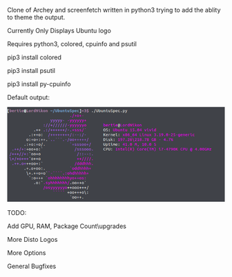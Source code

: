 Clone of Archey and screenfetch written in python3 trying to add the ablity to theme the output.

Currently Only Displays Ubuntu logo

Requires python3, colored, cpuinfo and psutil

pip3 install colored

pip3 install psutil

pip3 install py-cpuinfo

Default output:

![Default Output](https://raw.githubusercontent.com/Bertieio/ubuntuSpecs/master/img.png)

TODO:

Add GPU, RAM, Package Count\upgrades

More Disto Logos

More Options

General Bugfixes

